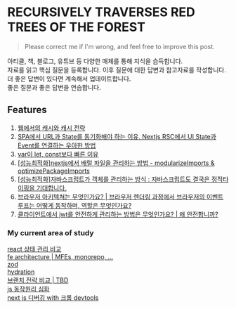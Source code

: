 # RECURSIVELY TRAVERSES RED TREES OF THE FOREST

> Please correct me if I'm wrong, and feel free to improve this post.

아티클, 책, 블로그, 유튜브 등 다양한 매체를 통해 지식을 습득합니다.<br>
자료를 읽고 핵심 질문을 등록합니다. 이후 질문에 대한 답변과 참고자료를 작성합니다.<br>
더 좋은 답변이 있다면 계속해서 업데이트합니다.<br>
좋은 질문과 좋은 답변을 연습합니다.

## Features

1. [웹에서의 캐시와 캐시 전략](./web/q&a_2/q&a_2.md)
2. [SPA에서 URL과 State를 동기화해야 하는 이유, Nextjs RSC에서 UI State과 Event를 연결하는 우아한 방법](./react&next/q&a_1.md)
3. [var이 let, const보다 빠른 이유](./js/q&a.md)
4. [[성능최적화]nextjs에서 배럴 파일을 관리하는 방법 - modularizeImports & optimizePackageImports](./react&next/q&a_2.md)
5. [[성능최적화]자바스크립트가 객체를 관리하는 방식 : 자바스크립트도 결국은 정적타이핑을 기대합니다.](./js/q&a_1/q&a_1.md)
6. [브라우저 아키텍쳐는 무엇인가요? | 브라우저 렌더링 과정에서 브라우저의 이벤트 루프는 어떻게 동작하며, 역할은 무엇인가요?](./web/q&a/q&a.md)
7. [클라이언트에서 jwt를 안전하게 관리하는 방법은 무엇인가요? | 왜 안전합니까?](./web/q&a_1/q&a_1.md)

### My current area of study

[react 상태 관리 비교](./react&next/q.md)<br>
[fe architecture | MFEs, monorepo, ...](./react&next/q_4.md)<br>
[zod](./react&next/q_5.md)<br>
[hydration](./react&next/q_6.md)<br>
[브랜치 전략 비교 | TBD](./development/q&a/q&a.md)<br>
[js 동작원리 심화](./js/q&a_2/q&a_2.md)<br>
[next js 디버깅 with 크롬 devtools](./react&next/s.md)<br>
